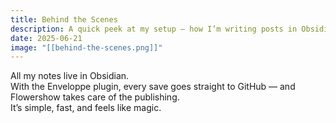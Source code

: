 ```yaml
---
title: Behind the Scenes
description: A quick peek at my setup — how I’m writing posts in Obsidian and publishing them automatically.
date: 2025-06-21
image: "[[behind-the-scenes.png]]"
---
```


All my notes live in Obsidian.  
With the Enveloppe plugin, every save goes straight to GitHub — and Flowershow takes care of the publishing.  
It’s simple, fast, and feels like magic.